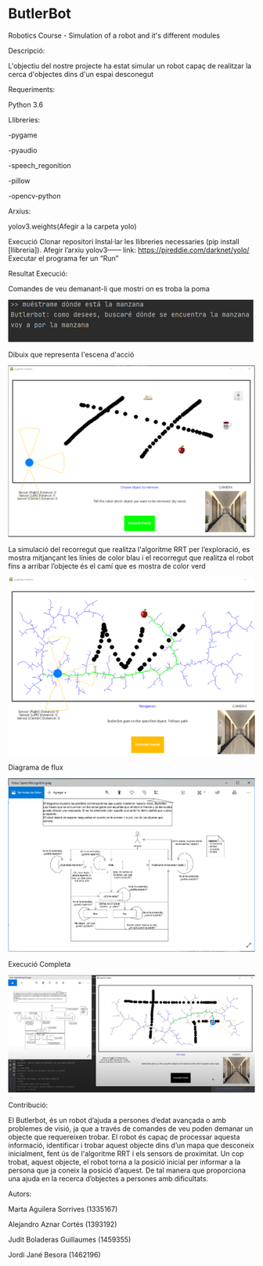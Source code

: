 # ButlerBot
Robotics Course - Simulation of a robot and it's different modules

Descripció:

L'objectiu del nostre projecte ha estat simular un robot capaç de realitzar la cerca d'objectes dins d'un espai desconegut

Requeriments:

Python 3.6

Llibreries:

-pygame

-pyaudio

-speech_regonition

-pillow

-opencv-python

Arxius:

yolov3.weights(Afegir a la carpeta yolo) 


Execució
Clonar repositori
Instal·lar les llibreries necessaries (pip install [llibreria]). Afegir l’arxiu yolov3—— link: https://pjreddie.com/darknet/yolo/
Executar el programa fer un “Run”

Resultat Execució:

Comandes de veu demanant-li que mostri on es troba la poma

![1](https://github.com/Alejandro-AC/ButlerBot/blob/master/Imagenes/conversa.PNG)


Dibuix que representa l'escena d'acció

![2](https://github.com/Alejandro-AC/ButlerBot/blob/master/Imagenes/mapa.PNG)


La simulació del recorregut que realitza l'algoritme RRT per l’exploració, es mostra mitjançant les línies de color blau i el recorregut que realitza el robot fins a arribar l’objecte és el camí que es mostra de color verd

![3](https://github.com/Alejandro-AC/ButlerBot/blob/master/Imagenes/mapaExecucio.PNG)


Diagrama de flux

![4](https://github.com/Alejandro-AC/ButlerBot/blob/master/Imagenes/speechRecognition.PNG)

Execució Completa

![5](https://github.com/Alejandro-AC/ButlerBot/blob/master/Imagenes/ExecucioTotal.PNG)


Contribució: 

El Butlerbot, és un robot d’ajuda a persones d’edat avançada o amb problemes de visió, ja que a través de comandes de veu poden demanar un objecte que requereixen trobar. El robot és capaç de processar aquesta informació, identificar i trobar aquest objecte dins d’un mapa que desconeix inicialment, fent ús de l'algoritme RRT i els sensors de proximitat. Un  cop trobat, aquest objecte, el robot torna a la posició inicial per informar a la persona que ja coneix la posició d’aquest. De tal manera que proporciona una ajuda en la recerca d’objectes a persones amb dificultats.

Autors: 

Marta Aguilera Sorrives (1335167)


Alejandro Aznar Cortés (1393192)


Judit Boladeras Guillaumes (1459355) 


Jordi Jané Besora (1462196)
